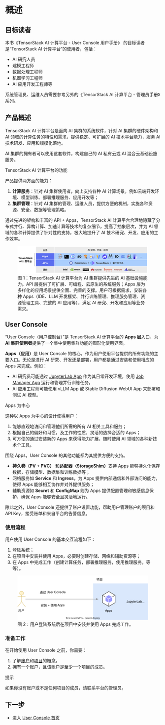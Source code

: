 # 概述

## 目标读者

本书《TensorStack AI 计算平台 - User Console 用户手册》 的目标读者是“TensorStack AI 计算平台”的使用者，包括：

- AI 研究人员
- 建模工程师
- 数据处理工程师
- 机器学习工程师
- AI 应用开发工程师等

系统管理员、运维人员需要参考另外的《TensorStack AI 计算平台 - 管理员手册》系列。

## 产品概述

TensorStack AI 计算平台是面向 AI 集群的系统软件，针对 AI 集群的硬件架构和 AI 领域的计算任务的特性和需求，提供稳定、可扩展的 AI 技术平台能力，服务 AI 技术研发、应用和规模化落地。

AI 集群的拥有者可以使用这套软件，构建自己的 AI 私有云或 AI 混合云基础设施服务。

<aside class="note info">
<div class="title">TensorStack AI 计算平台的功能</div>

产品提供两方面的能力：

1. **计算服务**：针对 AI 集群使用者，向上支持各种 AI 计算场景，例如云端开发环境、模型训练、部署推理服务、应用开发等；
1. **集群管理**：针对 AI 集群的管理、运维人员，提供方便的机制，实施各种资源、安全、数据等管理策略。

</aside>

通过先进的架构和丰富的 API + Apps，TensorStack AI 计算平台合理地隐藏了分布式并行、异构计算、加速计算等技术的复杂细节，提高了抽象层次，并为 AI 领域的各种计算提供了针对性的支持，极大地提升了 AI 技术研究、开发、应用的工作效率。

<figure class="architecture">
  <img alt="t9k-arch" src="./assets/overview/t9k-arch.png" />
  <figcaption>图 1：TensorStack AI 计算平台为 AI 集群提供先进的 AI 基础设施能力。API 层提供了可扩展、可编程、云原生的系统服务；Apps 层为多样化的应用场景提供全面、完善的支撑。用户可根据需求，安装各种 Apps（IDE、LLM 开发框架、并行训练管理、推理服务管理、资源管理工具、完整的 AI 应用等），满足 AI 研究、开发和应用等业务需求。</figcaption>
</figure>

## User Console

“User Console（用户控制台）”是 TensorStack AI 计算平台的 **Apps 层**入口，为 **AI 集群使用者**提供了一个集中使用集群功能的图形化使用界面。

<b>Apps（应用）</b>是 User Console 的核心，作为用户使用平台提供的所有功能的主要入口。无论是进行 AI 研究、开发还是部署，用户都是通过安装和使用相应的 Apps 来完成。例如：

- AI 研究员可能通过 [JupyterLab App](./app/jupyter-lab.md) 作为其日常开发环境，使用 [Job Manager App](./app/job-manager.md) 运行和管理并行训练任务。
- AI 应用工程师可能使用 vLLM App 或 Stable Diffusion WebUI App 来部署和测试 AI 模型。

<aside class="note info">
<div class="title">Apps 为中心</div>

这种以 Apps 为中心的设计使得用户：

1. 能够直观地访问和管理他们所需的所有 AI 相关工具和服务；
2. 根据自己的偏好和习惯，及工作的性质，灵活的选择合适的 Apps；
3. 可方便的通过安装新的 Apps 来获得能力扩展，随时使用 AI 领域的各种新技术个工具。

</aside>

围绕 Apps，User Console 的其他功能都为其提供方便的支持。

- **持久卷（PV + PVC）** 和<b>适配器（StorageShim）</b>支持 Apps 能够持久化保存数据，存储模型、数据集和训练数据等；
- 网络服务如 **Service** 和 **Ingress**，为 Apps 提供内部通信和外部访问的能力，使得 Apps 能够相互协作并对外提供服务；
- 辅助资源如 **Secret** 和 **ConfigMap** 则为 Apps 提供配置管理和敏感信息保护，确保 Apps 能够安全且灵活地运行。

除此之外，User Console 还提供了账户设置功能，帮助用户管理账户的项目和 API Key，接受账单和来自平台的告警信息。

### 使用流程

用户使用 User Console 的基本交互流程如下：

1. 登陆系统；
2. 在项目中安装并使用 Apps，必要时创建存储、网络和辅助资源等；
3. 在 Apps 中完成工作（创建计算任务，部署推理服务，使用推理服务，等等）。

<figure class="architecture">
  <img alt="use-user-console" src="./assets/overview/use-user-console.drawio.svg" />
  <figcaption>图 2：用户登陆系统后在项目中安装并使用 Apps 完成工作。</figcaption>
</figure>

### 准备工作

在开始使用 User Console 之前，你需要：

1. 了解<a target="_blank" rel="noopener noreferrer" href="https://t9k.github.io/user-manuals/latest/modules/security/account.html">账户</a>和<a target="_blank" rel="noopener noreferrer" href="https://t9k.github.io/user-manuals/latest/modules/security/project.html">项目</a>的概念。
1. 拥有一个账户，且该账户是至少一个项目的成员。

<aside class="note tip">
<div class="title">提示</div>

如果你没有账户或不是任何项目的成员，请联系平台的管理员。

</aside>

## 下一步

* 进入 [User Console 首页](./homepage.md)
